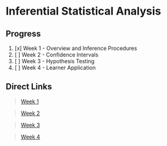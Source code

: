 # Inferential Statistical Analysis
## Progress
1. [x] Week 1 - Overview and Inference Procedures 
2. [ ] Week 2 - Confidence Intervals 
3. [ ] Week 3 - Hypothesis Testing
4. [ ] Week 4 - Learner Application

## Direct Links
> [Week 1](https://www.coursera.org/learn/inferential-statistical-analysis-python/home/week/1)

> [Week 2](https://www.coursera.org/learn/inferential-statistical-analysis-python/home/week/2)

> [Week 3](https://www.coursera.org/learn/inferential-statistical-analysis-python/home/week/3)

> [Week 4](https://www.coursera.org/learn/inferential-statistical-analysis-python/home/week/4)



